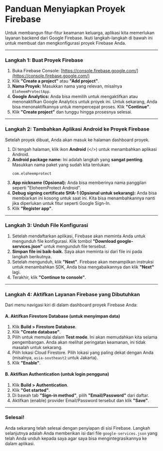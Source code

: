 # Panduan Menyiapkan Proyek Firebase

Untuk membangun fitur-fitur keamanan keluarga, aplikasi kita memerlukan layanan backend dari Google Firebase. Ikuti langkah-langkah di bawah ini untuk membuat dan mengkonfigurasi proyek Firebase Anda.

---

### Langkah 1: Buat Proyek Firebase

1.  Buka Firebase Console: [https://console.firebase.google.com/](https://console.firebase.google.com/)
2.  Klik **"Create a project"** atau **"Add project"**.
3.  **Nama Proyek:** Masukkan nama yang relevan, misalnya `EloheemProtectApp`.
4.  **Google Analytics:** Anda bisa memilih untuk mengaktifkan atau menonaktifkan Google Analytics untuk proyek ini. Untuk sekarang, Anda bisa menonaktifkannya untuk mempercepat proses. Klik **"Continue"**.
5.  Klik **"Create project"** dan tunggu hingga prosesnya selesai.

---

### Langkah 2: Tambahkan Aplikasi Android ke Proyek Firebase

Setelah proyek dibuat, Anda akan masuk ke halaman dashboard proyek.

1.  Di tengah halaman, klik ikon **Android** (</>) untuk menambahkan aplikasi Android.
2.  **Android package name:** Ini adalah langkah yang **sangat penting**. Masukkan nama paket yang sudah kita tentukan:
    ```
    com.eloheemprotect
    ```
3.  **App nickname (Opsional):** Anda bisa memberinya nama panggilan seperti "EloheemProtect Android".
4.  **Debug signing certificate SHA-1 (Opsional untuk sekarang):** Anda bisa membiarkan ini kosong untuk saat ini. Kita bisa menambahkannya nanti jika diperlukan untuk fitur seperti Google Sign-In.
5.  Klik **"Register app"**.

---

### Langkah 3: Unduh File Konfigurasi

1.  Setelah mendaftarkan aplikasi, Firebase akan meminta Anda untuk mengunduh file konfigurasi. Klik tombol **"Download google-services.json"** untuk mengunduh file tersebut.
2.  **Simpan file ini baik-baik.** Saya akan meminta isi dari file ini pada langkah berikutnya.
3.  Setelah mengunduh, klik **"Next"**. Firebase akan menampilkan instruksi untuk menambahkan SDK, Anda bisa mengabaikannya dan klik **"Next"** lagi.
4.  Terakhir, klik **"Continue to console"**.

---

### Langkah 4: Aktifkan Layanan Firebase yang Dibutuhkan

Dari menu navigasi kiri di dalam dashboard proyek Firebase Anda:

#### A. Aktifkan Firestore Database (untuk menyimpan data)
1.  Klik **Build > Firestore Database**.
2.  Klik **"Create database"**.
3.  Pilih untuk memulai dalam **Test mode**. Ini akan memudahkan kita selama pengembangan. Anda akan melihat peringatan keamanan, ini tidak masalah untuk sekarang.
4.  Pilih lokasi Cloud Firestore. Pilih lokasi yang paling dekat dengan Anda (misalnya, `asia-southeast2` untuk Jakarta).
5.  Klik **"Enable"**.

#### B. Aktifkan Authentication (untuk login pengguna)
1.  Klik **Build > Authentication**.
2.  Klik **"Get started"**.
3.  Di bawah tab **"Sign-in method"**, pilih **"Email/Password"** dari daftar.
4.  Aktifkan (enable) provider Email/Password tersebut dan klik **"Save"**.

---

### Selesai!

Anda sekarang telah selesai dengan penyiapan di sisi Firebase. Langkah selanjutnya adalah Anda memberikan isi dari file `google-services.json` yang telah Anda unduh kepada saya agar saya bisa mengintegrasikannya ke dalam aplikasi.
